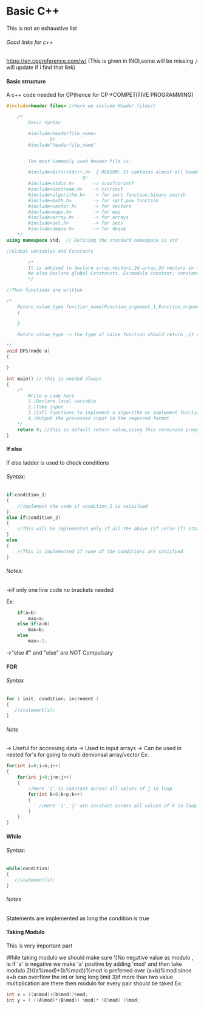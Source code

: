 # Basic C++

This is not an exhaustive list 

###### Good links for c++ 

https://en.cppreference.com/w/ (This is given in INOI,some will be missing ,i will update if i find that link)


#### Basic structure

A c++ code needed for CP(hence for CP->COMPETITIVE PROGRAMMING)

```c++ 
#include<header files> //Here we include Header files//

    /*
        Basic Syntax 

        #include<headerfile_name>
                Or
        #include"headerfile_name"


        The most Commonly used header file is:

        #include<bits/stdc++.h>  { REASON: It contains almost all header files,So using this one is enough most cases,unless u are unlucky}
                            Or
        #include<stdio.h>       -> scanf/printf
        #include<iostream.h>    -> cin/cout
        #include<algorithm.h>   -> for sort function,binary search
        #include<math.h>        -> for sqrt,pow function
        #include<vector.h>      -> for vectors
        #include<maps.h>        -> for map
        #include<array.h>       -> for arrays
        #include<set.h>         -> for sets
        #include<deque.h>       -> for deque   
    */
using namespace std;  // Defining the standard namespace is std

//Global variables and Constants

        /*
        It is advised to declare array,vectors,2d-array,2d vectors in (size >10^5) values in this section
        We also Declare global Constansts. Ex:modulo constant, constant to declare array size
        */

//Then functions are written

/*
    Return_value_type function_name(Function_argument_1,Function_argument_2,..)
    {

    }

    Return_value_type -> the type of value function should return ,it can be void(nothing),int,char,pointer,etc

*/
void DFS(node u)  
{

}

int main() // this is needed always 
{
    /*
        Write u code here
        1.)Declare local variable
        2.)Take input
        3.)Call functions to implement a algorithm or implement function here itself
        4.)Output the processed input in the required format
    */
    return 0; //this is default return value,using this terminate program anywhere in this int main()
}
```

#### If else 

If else ladder is used to check conditions 

###### Syntax:
```c++ 
if(condition_1)
{
    //implement the code if condition_1 is satisfied
}
else if(condition_2)
{
    //This will be implemented only if all the above (if /else if) statements are not statisifed and the current condition is satisfied
}
else
{
    //This is implemented if none of the conditions are satisfyed
}
```
###### Notes:
->if only one line code no brackets needed

Ex:
```c++
    if(a>b)
        max=a;
    else if(a<b)
        max=b;
    else
        max=-1;
```

->"else if" and "else"  are NOT Compulsary 

#### FOR

###### Syntax

```c++
for ( init; condition; increment ) 
{
   //statement(s);
}
```
###### Note

-> Useful for accessing data
-> Used to input arrays 
-> Can be used in nested for's for going to multi demionsal array/vector
Ex:
```c++
for(int i=0;i<n;i++)
{
    for(int j=0;j<m;j++)
    {
        //Here 'i' is constant across all values of j in loop
        for(int k=0;k<p;k++)
        {
            //Here 'i','j' are constant across all values of k in loop
        }
    }
}
```

#### While 

###### Syntax:
```c++
while(condition) 
{
   //statement(s);
}
```
###### Notes

Statements are implemented as long the condition is true

#### Taking Modulo

This is very important part

While taking modulo we should make sure 
1)No negative value as modulo , ie if 'a' is negative we make 'a' positive by adding 'mod' and then take modulo
2)((a%mod)+(b%mod))%mod is preferred over (a+b)%mod since a+b can overflow the int or long long limit
3)if more than two value multiplication are there then modulo for every pair should be taked
Ex:
```c++
int x = ((a%mod)+(b%mod))%mod;
int y = ( ((A%mod)*(B%mod)) %mod)* (C%mod) )%mod;
```
